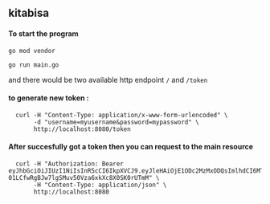 ## kitabisa

#### To start the program
    

`go mod vendor`

`go run main.go`

 and there would be two available http endpoint `/` and `/token`

#### to generate new token : 
      curl -H "Content-Type: application/x-www-form-urlencoded" \
           -d "username=myusername&password=mypassword" \
           http://localhost:8080/token

#### After succesfully got a token then you can request to the main resource
      curl -H "Authorization: Bearer eyJhbGciOiJIUzI1NiIsInR5cCI6IkpXVCJ9.eyJleHAiOjE1ODc2MzMxODQsImlhdCI6MTU4NzYyOTU4NCwidXNlciI6Im15dXNlcm5hbWUifQ.y06-01LCfwRgBJw7lgSMuv50Vza6xkXc8X0SK0rUTmM" \
           -H "Content-Type: application/json" \
           http://localhost:8080
